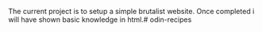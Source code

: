 The current project is to setup a simple brutalist website. Once completed i will have shown basic knowledge in html.# odin-recipes